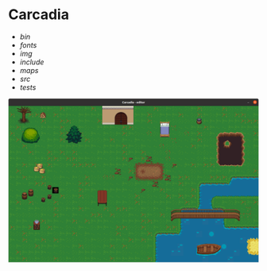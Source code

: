 # Carcadia

- *bin*
- *fonts*
- *img*
- *include*
- *maps*
- *src*
- *tests*

<img src="doc/001.png">